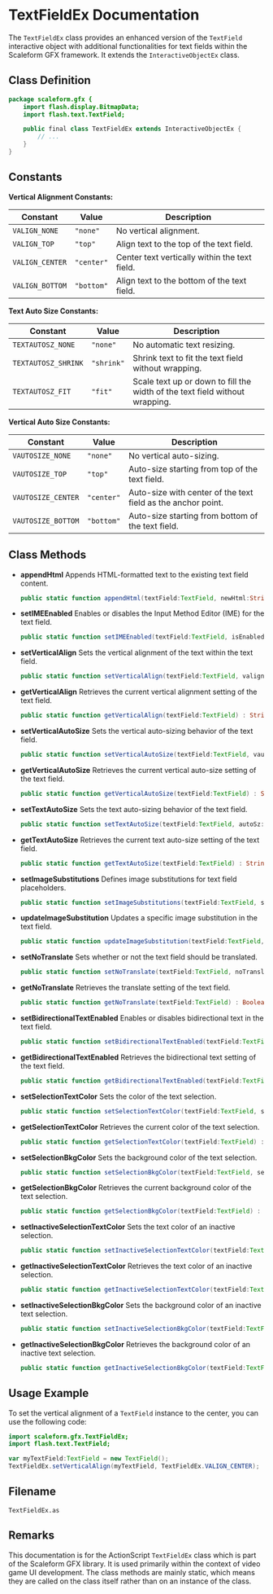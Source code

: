 # TextFieldEx Documentation

The `TextFieldEx` class provides an enhanced version of the `TextField` interactive object with additional functionalities for text fields within the Scaleform GFX framework.
It extends the `InteractiveObjectEx` class.

## Class Definition

```actionscript
package scaleform.gfx {
    import flash.display.BitmapData;
    import flash.text.TextField;

    public final class TextFieldEx extends InteractiveObjectEx {
        // ...
    }
}
```

## Constants

**Vertical Alignment Constants:**

| Constant | Value | Description |
|----------|-------|-------------|
| `VALIGN_NONE` | `"none"` | No vertical alignment. |
| `VALIGN_TOP` | `"top"` | Align text to the top of the text field. |
| `VALIGN_CENTER` | `"center"` | Center text vertically within the text field. |
| `VALIGN_BOTTOM` | `"bottom"` | Align text to the bottom of the text field. |

**Text Auto Size Constants:**

| Constant | Value | Description |
|----------|-------|-------------|
| `TEXTAUTOSZ_NONE` | `"none"` | No automatic text resizing. |
| `TEXTAUTOSZ_SHRINK` | `"shrink"` | Shrink text to fit the text field without wrapping. |
| `TEXTAUTOSZ_FIT` | `"fit"` | Scale text up or down to fill the width of the text field without wrapping. |

**Vertical Auto Size Constants:**

| Constant | Value | Description |
|----------|-------|-------------|
| `VAUTOSIZE_NONE` | `"none"` | No vertical auto-sizing. |
| `VAUTOSIZE_TOP` | `"top"` | Auto-size starting from top of the text field. |
| `VAUTOSIZE_CENTER` | `"center"` | Auto-size with center of the text field as the anchor point. |
| `VAUTOSIZE_BOTTOM` | `"bottom"` | Auto-size starting from bottom of the text field. |

## Class Methods

- **appendHtml**
  Appends HTML-formatted text to the existing text field content.
  ```actionscript
  public static function appendHtml(textField:TextField, newHtml:String) : void
  ```

- **setIMEEnabled**
  Enables or disables the Input Method Editor (IME) for the text field.
  ```actionscript
  public static function setIMEEnabled(textField:TextField, isEnabled:Boolean) : void
  ```

- **setVerticalAlign**
  Sets the vertical alignment of the text within the text field.
  ```actionscript
  public static function setVerticalAlign(textField:TextField, valign:String) : void
  ```

- **getVerticalAlign**
  Retrieves the current vertical alignment setting of the text field.
  ```actionscript
  public static function getVerticalAlign(textField:TextField) : String
  ```

- **setVerticalAutoSize**
  Sets the vertical auto-sizing behavior of the text field.
  ```actionscript
  public static function setVerticalAutoSize(textField:TextField, vautoSize:String) : void
  ```

- **getVerticalAutoSize**
  Retrieves the current vertical auto-size setting of the text field.
  ```actionscript
  public static function getVerticalAutoSize(textField:TextField) : String
  ```

- **setTextAutoSize**
  Sets the text auto-sizing behavior of the text field.
  ```actionscript
  public static function setTextAutoSize(textField:TextField, autoSz:String) : void
  ```

- **getTextAutoSize**
  Retrieves the current text auto-size setting of the text field.
  ```actionscript
  public static function getTextAutoSize(textField:TextField) : String
  ```

- **setImageSubstitutions**
  Defines image substitutions for text field placeholders.
  ```actionscript
  public static function setImageSubstitutions(textField:TextField, substInfo:Object) : void
  ```

- **updateImageSubstitution**
  Updates a specific image substitution in the text field.
  ```actionscript
  public static function updateImageSubstitution(textField:TextField, id:String, image:BitmapData) : void
  ```

- **setNoTranslate**
  Sets whether or not the text field should be translated.
  ```actionscript
  public static function setNoTranslate(textField:TextField, noTranslate:Boolean) : void
  ```

- **getNoTranslate**
  Retrieves the translate setting of the text field.
  ```actionscript
  public static function getNoTranslate(textField:TextField) : Boolean
  ```

- **setBidirectionalTextEnabled**
  Enables or disables bidirectional text in the text field.
  ```actionscript
  public static function setBidirectionalTextEnabled(textField:TextField, en:Boolean) : void
  ```

- **getBidirectionalTextEnabled**
  Retrieves the bidirectional text setting of the text field.
  ```actionscript
  public static function getBidirectionalTextEnabled(textField:TextField) : Boolean
  ```

- **setSelectionTextColor**
  Sets the color of the text selection.
  ```actionscript
  public static function setSelectionTextColor(textField:TextField, selColor:uint) : void
  ```

- **getSelectionTextColor**
  Retrieves the current color of the text selection.
  ```actionscript
  public static function getSelectionTextColor(textField:TextField) : uint
  ```

- **setSelectionBkgColor**
  Sets the background color of the text selection.
  ```actionscript
  public static function setSelectionBkgColor(textField:TextField, selColor:uint) : void
  ```

- **getSelectionBkgColor**
  Retrieves the current background color of the text selection.
  ```actionscript
  public static function getSelectionBkgColor(textField:TextField) : uint
  ```

- **setInactiveSelectionTextColor**
  Sets the text color of an inactive selection.
  ```actionscript
  public static function setInactiveSelectionTextColor(textField:TextField, selColor:uint) : void
  ```

- **getInactiveSelectionTextColor**
  Retrieves the text color of an inactive selection.
  ```actionscript
  public static function getInactiveSelectionTextColor(textField:TextField) : uint
  ```

- **setInactiveSelectionBkgColor**
  Sets the background color of an inactive text selection.
  ```actionscript
  public static function setInactiveSelectionBkgColor(textField:TextField, selColor:uint) : void
  ```

- **getInactiveSelectionBkgColor**
  Retrieves the background color of an inactive text selection.
  ```actionscript
  public static function getInactiveSelectionBkgColor(textField:TextField) : uint
  ```

## Usage Example

To set the vertical alignment of a `TextField` instance to the center, you can use the following code:

```actionscript
import scaleform.gfx.TextFieldEx;
import flash.text.TextField;

var myTextField:TextField = new TextField();
TextFieldEx.setVerticalAlign(myTextField, TextFieldEx.VALIGN_CENTER);
```

## Filename

`TextFieldEx.as`

## Remarks

This documentation is for the ActionScript `TextFieldEx` class which is part of the Scaleform GFX library.
It is used primarily within the context of video game UI development.
The class methods are mainly static, which means they are called on the class itself rather than on an instance of the class.
